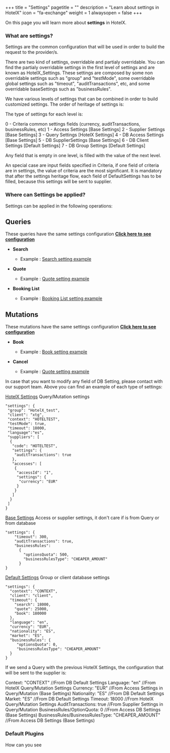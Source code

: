 +++
title = "Settings"
pagetitle = ""
description = "Learn about settings in HotelX"
icon = "fa-exchange"
weight = 1
alwaysopen = false
+++

On this page you will learn more about **settings** in HotelX. 

### What are settings?
Settings are the common configuration that will be used in order to build the request to the provider/s.

There are two kind of settings, overridable and partialy overridable. You can find the partialy overridable settings in the first level of settings and are known as HotelX_Settings. These settings are composed by some non overridable settings such as "group" and "testMode", some overridable global settings such as "timeout", "auditTransactions", etc, and some overridable baseSettings such as "businessRules".

We have various levels of settings that can be combined in order to build customized settings. The order of heritage of settings is:

The type of settings for each level is:

0 - Criteria common settings fields (currency, auditTransactions, businessRules, etc)
1 - Access Settings [Base Settings]
2 - Supplier Settings [Base Settings]
3 - Query Settings   [HotelX Settings]
4 - DB Access Settings [Base Settings]
5 - DB SupplierSettings [Base Settings]
6 - DB Client Settings [Default Settings]
7 - DB Group Settings [Default Settings]

Any field that is empty in one level, is filled with the value of the next level.

An special case are input fields specified in Criteria, if one field of criteria are in settings, the value of criteria are the most significant. It is mandatory that after the settings heritage flow, each field of DefaultSettings has to be filled, because this settings will be sent to supplier.

### Where can Settings be applied?

Settings can be applied in the following operations:

## Queries

These queries have the same settings configuration [**Click here to see configuration**](/hotelx/reference/inputobjects/hotelsettingsinput/)

* **Search**

    * Example : [Search setting example](/hotelx/quickstart#search)

* **Quote**

    * Example : [Quote setting example](/hotelx/quickstart#quote)

* **Booking List**

    * Example : [Booking List setting example](/hotelx/quickstart#bookinglist)

## Mutations

These mutations have the same settings configuration [**Click here to see configuration**](/hotelx/reference/inputobjects/hotelsettingsinput/)

* **Book**

    * Example : [Book setting example](/hotelx/quickstart#book)

* **Cancel**

    * Example : [Quote setting example](/hotelx/quickstart#quote)
    
In case that you want to modify any field of DB Setting, please contact with our support team.
Above you can find an example of each type of settings: 

[HotelX Settings](/hotelx/reference/inputobjects/hotelsettingsinput/)
Query/Mutation settings
```
"settings": {
 "group": "HotelX_test",
 "client": "xtg",
 "context": "HOTELTEST",
 "testMode": true,
 "timeout": 18000,
 "language":"es",
 "suppliers": [
  {
   "code": "HOTELTEST",
   "settings": {
    "auditTransactions": true
   },
   "accesses": [
    {
     "accessId": "1",
     "settings": {
      "currency": "EUR"
     }
    }
   ]
  }
 ]
}
```

[Base Settings](/hotelx/reference/inputobjects/basesettingsinput/)
Access or supplier settings, it don't care if is from Query or from database
```
"settings": {
    "timeout": 300, 
    "auditTransactions": true, 
    "businessRules": 
      {
        "optionsQuota": 500,
        "businessRulesType": "CHEAPER_AMOUNT"
      }  
}
```

[Default Settings](/hotelx/reference/inputobjects/defaultsettingsinput/)
Group or client database settings
```
"settings": {
  "context": "CONTEXT",
  "client": "client",
  "timeout": {
    "search": 18000, 
    "quote": 25000, 
    "book": 180000
  }, 
  "language": "en", 
  "currency": "EUR", 
  "nationality": "ES", 
  "market": "ES", 
  "businessRules": {
     "optionsQuota": 0, 
     "businessRulesType": "CHEAPER_AMOUNT"
  }
}
```

If we send a Query with the previous HotelX Settings, the configuration that will be sent to the supplier is:

Context: "CONTEXT"                                      //From DB Default Settings
Language: "en"                                          //From HotelX Query/Mutation Settings
Currency: "EUR"                                         //From Access Settings in Query/Mutation (Base Settings)
Nationality: "ES"                                       //From DB Default Settings
Market: "ES"                                            //From DB Default Settings
Timeout: 18000                                          //From HotelX Query/Mutation Settings 
AuditTransactions: true                                 //From Supplier Settings in Query/Mutation
BusinessRules/OptionQuota: 0                            //From Access DB Settings (Base Settings)
BusinessRules/BusinessRulesType: "CHEAPER_AMOUNT"       //From Access DB Settings (Base Settings)

### Default Plugins

How can you see
